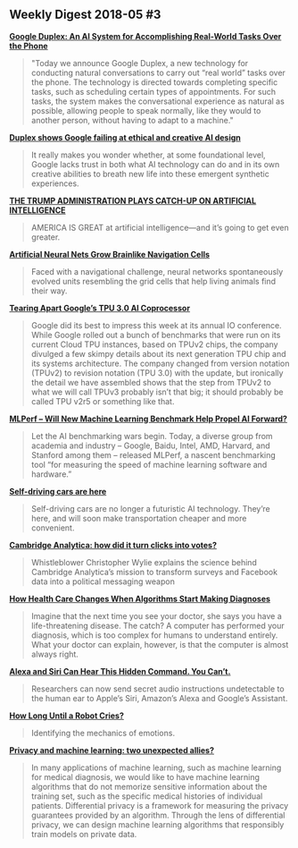 ## Weekly Digest 2018-05 \#3

**[Google Duplex: An AI System for Accomplishing Real-World Tasks Over the Phone](https://ai.googleblog.com/2018/05/duplex-ai-system-for-natural-conversation.html)**
> "Today we announce Google Duplex, a new technology for conducting natural conversations to carry out “real world” tasks over the phone. The technology is directed towards completing specific tasks, such as scheduling certain types of appointments. For such tasks, the system makes the conversational experience as natural as possible, allowing people to speak normally, like they would to another person, without having to adapt to a machine."

**[Duplex shows Google failing at ethical and creative AI design](https://techcrunch.com/2018/05/10/duplex-shows-google-failing-at-ethical-and-creative-ai-design/)**
> It really makes you wonder whether, at some foundational level, Google lacks trust in both what AI technology can do and in its own creative abilities to breath new life into these emergent synthetic experiences.

**[THE TRUMP ADMINISTRATION PLAYS CATCH-UP ON ARTIFICIAL INTELLIGENCE](https://www.wired.com/story/trump-administration-plays-catch-up-artificial-intelligence/)**
> AMERICA IS GREAT at artificial intelligence—and it’s going to get even greater.

**[Artificial Neural Nets Grow Brainlike Navigation Cells](https://www.quantamagazine.org/artificial-neural-nets-grow-brainlike-navigation-cells-20180509/)**
> Faced with a navigational challenge, neural networks spontaneously evolved units resembling the grid cells that help living animals find their way.

**[Tearing Apart Google’s TPU 3.0 AI Coprocessor](https://www.nextplatform.com/2018/05/10/tearing-apart-googles-tpu-3-0-ai-coprocessor/)**
> Google did its best to impress this week at its annual IO conference. While Google rolled out a bunch of benchmarks that were run on its current Cloud TPU instances, based on TPUv2 chips, the company divulged a few skimpy details about its next generation TPU chip and its systems architecture. The company changed from version notation (TPUv2) to revision notation (TPU 3.0) with the update, but ironically the detail we have assembled shows that the step from TPUv2 to what we will call TPUv3 probably isn’t that big; it should probably be called TPU v2r5 or something like that.

**[MLPerf – Will New Machine Learning Benchmark Help Propel AI Forward?](https://www.hpcwire.com/2018/05/02/mlperf-will-new-machine-learning-benchmark-help-propel-ai-forward/)**
> Let the AI benchmarking wars begin. Today, a diverse group from academia and industry – Google, Baidu, Intel, AMD, Harvard, and Stanford among them – released MLPerf, a nascent benchmarking tool “for measuring the speed of machine learning software and hardware.” 

**[Self-driving cars are here](https://medium.com/@andrewng/self-driving-cars-are-here-aea1752b1ad0)**
> Self-driving cars are no longer a futuristic AI technology. They’re here, and will soon make transportation cheaper and more convenient.

**[Cambridge Analytica: how did it turn clicks into votes?](https://www.theguardian.com/news/2018/may/06/cambridge-analytica-how-turn-clicks-into-votes-christopher-wylie)**
> Whistleblower Christopher Wylie explains the science behind Cambridge Analytica’s mission to transform surveys and Facebook data into a political messaging weapon

**[How Health Care Changes When Algorithms Start Making Diagnoses](https://hbr.org/2018/05/how-health-care-changes-when-algorithms-start-making-diagnoses)**
> Imagine that the next time you see your doctor, she says you have a life-threatening disease. The catch? A computer has performed your diagnosis, which is too complex for humans to understand entirely. What your doctor can explain, however, is that the computer is almost always right.

**[Alexa and Siri Can Hear This Hidden Command. You Can’t.](https://www.nytimes.com/2018/05/10/technology/alexa-siri-hidden-command-audio-attacks.html)**
> Researchers can now send secret audio instructions undetectable to the human ear to Apple’s Siri, Amazon’s Alexa and Google’s Assistant.

**[How Long Until a Robot Cries?](http://nautil.us/issue/60/searches/-how-long-until-a-robot-cries)**
> Identifying the mechanics of emotions.

**[Privacy and machine learning: two unexpected allies?](http://www.cleverhans.io/privacy/2018/04/29/privacy-and-machine-learning.html)**
> In many applications of machine learning, such as machine learning for medical diagnosis, we would like to have machine learning algorithms that do not memorize sensitive information about the training set, such as the specific medical histories of individual patients. Differential privacy is a framework for measuring the privacy guarantees provided by an algorithm. Through the lens of differential privacy, we can design machine learning algorithms that responsibly train models on private data. 
